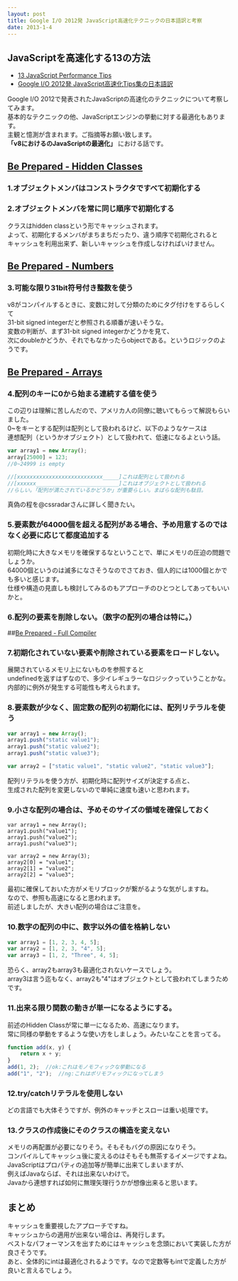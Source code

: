 ```yaml
---
layout: post
title: Google I/O 2012発 JavaScript高速化テクニックの日本語訳と考察
date: 2013-1-4
---
```


## JavaScriptを高速化する13の方法

+ [13 JavaScript Performance Tips](http://www.jonefox.com/blog/2012/07/10/13-javascript-performance-tips/)
+ [Google I/O 2012発 JavaScript高速化Tips集の日本語訳](http://tech.a-listers.jp/2012/07/13/13-javascript-performance-tips/)

Google I/O 2012で発表されたJavaScriptの高速化のテクニックについて考察してみます。  
基本的なテクニックの他、JavaScriptエンジンの挙動に対する最適化もあります。  
主観と憶測が含まれます。ご指摘等お願い致します。  
**「v8におけるのJavaScriptの最適化」** における話です。  

## [Be Prepared - Hidden Classes](http://www.youtube.com/watch?v=UJPdhx5zTaw&t=10m30s)

### 1.オブジェクトメンバはコンストラクタですべて初期化する

### 2.オブジェクトメンバを常に同じ順序で初期化する

クラスはhidden classという形でキャッシュされます。  
よって、初期化するメンバがまちまちだったり、違う順序で初期化されると  
キャッシュを利用出来ず、新しいキャッシュを作成しなければいけません。  

## [Be Prepared - Numbers](http://www.youtube.com/watch?v=UJPdhx5zTaw&t=15m30s)

### 3.可能な限り31bit符号付き整数を使う

v8がコンパイルするときに、変数に対して分類のためにタグ付けをするらしくて  
31-bit signed integerだと参照される順番が速いそうな。  
変数の判断が、まず31-bit signed integerかどうかを見て、  
次にdoubleかどうか、それでもなかったらobjectである。というロジックのようです。  

## [Be Prepared - Arrays](http://www.youtube.com/watch?v=UJPdhx5zTaw&t=17m25s)

### 4.配列のキーに0から始まる連続する値を使う

この辺りは理解に苦しんだので、アメリカ人の同僚に聴いてもらって解説もらいました。  
0~をキーとする配列は配列として扱われるけど、以下のようなケースは  
連想配列（というかオブジェクト）として扱われて、低速になるよという話。  

```js
var array1 = new Array();
array[25000] = 123;
//0~24999 is empty

//[xxxxxxxxxxxxxxxxxxxxxxxxxxx_____]これは配列として扱われる
//[xxxxxx__________________________]これはオブジェクトとして扱われる
//らしい。「配列が満たされているかどうか」が重要らしい。まばらな配列も駄目。
```

真偽の程を@cssradarさんに詳しく聞きたい。  

### 5.要素数が64000個を超える配列がある場合、予め用意するのではなく必要に応じて都度追加する

初期化時に大きなメモリを確保するなということで、単にメモリの圧迫の問題でしょうか。  
64000個というのは滅多になさそうなのでさておき、個人的には1000個とかでも多いと感じます。  
仕様や構造の見直しも検討してみるのもアプローチのひとつとしてあってもいいかと。  

### 6.配列の要素を削除しない。（数字の配列の場合は特に。）

##[Be Prepared - Full Compiler](http://www.youtube.com/watch?v=UJPdhx5zTaw&t=26m35s)

### 7.初期化されていない要素や削除されている要素をロードしない。

展開されているメモリ上にないものを参照すると  
undefinedを返すはずなので、多少イレギュラーなロジックっていうことかな。  
内部的に例外が発生する可能性も考えられます。  

### 8.要素数が少なく、固定数の配列の初期化には、配列リテラルを使う

```js
var array1 = new Array();
array1.push("static value1");
array1.push("static value2");
array1.push("static value3");

var array2 = ["static value1", "static value2", "static value3"];
```

配列リテラルを使う方が、初期化時に配列サイズが決定する点と、  
生成された配列を変更しないので単純に速度も速いと思われます。  

### 9.小さな配列の場合は、予めそのサイズの領域を確保しておく

```
var array1 = new Array();
array1.push("value1");
array1.push("value2");
array1.push("value3");

var array2 = new Array(3);
array2[0] = "value1";
array2[1] = "value2";
array2[2] = "value3";
```

最初に確保しておいた方がメモリブロックが繋がるような気がしますね。  
なので、参照も高速になると思われます。  
前述しましたが、大きい配列の場合はご注意を。  

### 10.数字の配列の中に、数字以外の値を格納しない

```js
var array1 = [1, 2, 3, 4, 5];
var array2 = [1, 2, 3, "4", 5];
var array3 = [1, 2, "Three", 4, 5];
```

恐らく、array2もarray3も最適化されないケースでしょう。  
array3は言う迄もなく、array2も"4"はオブジェクトとして扱われてしまうためです。  

### 11.出来る限り関数の動きが単一になるようにする。

前述のHidden Classが常に単一になるため、高速になります。  
常に同様の挙動をするような使い方をしましょう。みたいなことを言ってる。  

```js
function add(x, y) {
	return x + y;
}
add(1, 2);	//ok:これはモノモフィックな挙動になる
add("1", "2");	//ng:これはポリモフィックになってしまう
```

### 12.try/catchリテラルを使用しない

どの言語でも大体そうですが、例外のキャッチとスローは重い処理です。

### 13.クラスの作成後にそのクラスの構造を変えない

メモリの再配置が必要になりそう。そもそもバグの原因になりそう。  
コンパイルしてキャッシュ後に変えるのはそもそも無茶するイメージですよね。  
JavaScriptはプロパティの追加等が簡単に出来てしまいますが、  
例えばJavaならば、それは出来ないわけで。  
Javaから連想すれば如何に無理矢理行うかが想像出来ると思います。  

## まとめ

キャッシュを重要視したアプローチですね。  
キャッシュからの適用が出来ない場合は、再発行します。  
ベストなパフォーマンスを出すためにはキャッシュを念頭において実装した方が良さそうです。  
あと、全体的にintは最適化されるようです。なので定数等もintで定義した方が良いと言えるでしょう。  